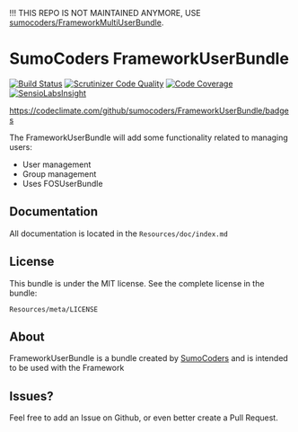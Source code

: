!!! THIS REPO IS NOT MAINTAINED ANYMORE, USE [sumocoders/FrameworkMultiUserBundle](https://github.com/sumocoders/FrameworkMultiUserBundle).

# SumoCoders FrameworkUserBundle

[![Build Status](https://travis-ci.org/sumocoders/FrameworkUserBundle.svg?branch=master)](https://travis-ci.org/sumocoders/FrameworkUserBundle) [![Scrutinizer Code Quality](https://scrutinizer-ci.com/g/sumocoders/FrameworkUserBundle/badges/quality-score.png?b=master)](https://scrutinizer-ci.com/g/sumocoders/FrameworkUserBundle/?branch=master) [![Code Coverage](https://scrutinizer-ci.com/g/sumocoders/FrameworkUserBundle/badges/coverage.png?b=master)](https://scrutinizer-ci.com/g/sumocoders/FrameworkUserBundle/?branch=master) [![SensioLabsInsight](https://insight.sensiolabs.com/projects/6469f510-f24e-4511-bd97-893898285554/mini.png)](https://insight.sensiolabs.com/projects/6469f510-f24e-4511-bd97-893898285554)

https://codeclimate.com/github/sumocoders/FrameworkUserBundle/badges

The FrameworkUserBundle will add some functionality related to managing users:

* User management
* Group management
* Uses FOSUserBundle

## Documentation

All documentation is located in the `Resources/doc/index.md`

## License

This bundle is under the MIT license. See the complete license in the bundle:

    Resources/meta/LICENSE

## About

FrameworkUserBundle is a bundle created by [SumoCoders](https://github.com/sumocoders)
and is intended to be used with the Framework

## Issues?

Feel free to add an Issue on Github, or even better create a Pull Request.
